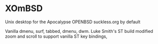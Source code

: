# XOmBSD
Unix desktop for the Apocalypse
OPENBSD suckless.org by default

Vanilla dmenu, surf, tabbed, dmenu, dwm.
Luke Smith's ST build modified zoom and scroll to support vanilla ST key bindings,
